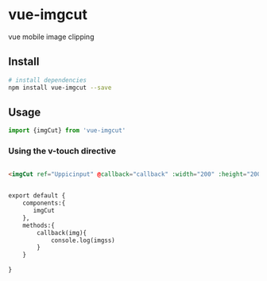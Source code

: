 # vue-imgcut

vue mobile image clipping



## Install

``` bash
# install dependencies
npm install vue-imgcut --save
```

## Usage


``` javascript
import {imgCut} from 'vue-imgcut'

```

### Using the v-touch directive

``` html

<imgCut ref="Uppicinput" @callback="callback" :width="200" :height="200"></imgCut>


export default {
    components:{
       imgCut
	},
	methods:{
		callback(img){
			console.log(imgss)
		}
	}
	
}

```


